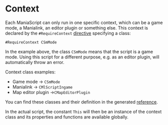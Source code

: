 # Context
Each ManiaScript can only run in one specific context, which can be a game mode, a Manialink, an editor plugin or something else. This context is declared by the `#RequireContext` [directive](/advanced/directives.html) specifying a class:

```ManiaScript
#RequireContext CSmMode
```

In the example above, the class `CSmMode` means that the script is a game mode. Using this script for a different purpose, e.g. as an editor plugin, will automatically throw an error.

Context class examples:
- Game mode -> `CSmMode`
- Manialink -> `CMlScriptIngame`
- Map editor plugin ->`CMapEditorPlugin`

You can find these classes and their definition in the generated [reference](/advanced/reference_generation.html).

In the actual script, the constant `This` will then be an instance of the context class and its properties and functions are available globally.
